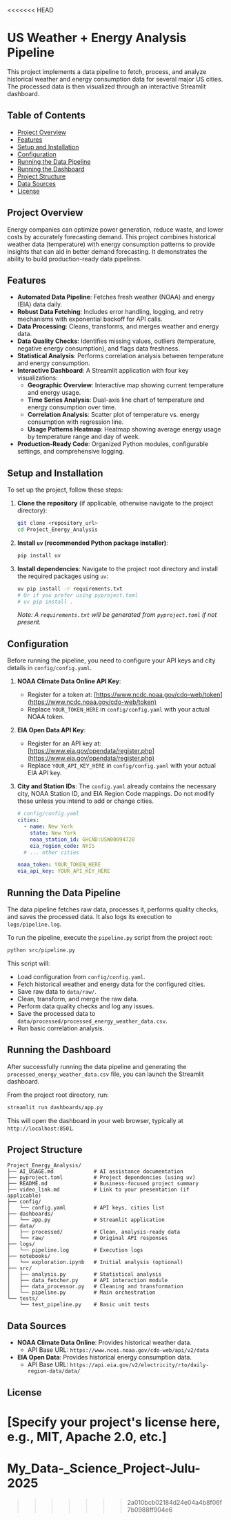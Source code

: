 <<<<<<< HEAD
# US Weather + Energy Analysis Pipeline

This project implements a data pipeline to fetch, process, and analyze historical weather and energy consumption data for several major US cities. The processed data is then visualized through an interactive Streamlit dashboard.

## Table of Contents

- [Project Overview](#project-overview)
- [Features](#features)
- [Setup and Installation](#setup-and-installation)
- [Configuration](#configuration)
- [Running the Data Pipeline](#running-the-data-pipeline)
- [Running the Dashboard](#running-the-dashboard)
- [Project Structure](#project-structure)
- [Data Sources](#data-sources)
- [License](#license)

## Project Overview

Energy companies can optimize power generation, reduce waste, and lower costs by accurately forecasting demand. This project combines historical weather data (temperature) with energy consumption patterns to provide insights that can aid in better demand forecasting. It demonstrates the ability to build production-ready data pipelines.

## Features

- **Automated Data Pipeline**: Fetches fresh weather (NOAA) and energy (EIA) data daily.
- **Robust Data Fetching**: Includes error handling, logging, and retry mechanisms with exponential backoff for API calls.
- **Data Processing**: Cleans, transforms, and merges weather and energy data.
- **Data Quality Checks**: Identifies missing values, outliers (temperature, negative energy consumption), and flags data freshness.
- **Statistical Analysis**: Performs correlation analysis between temperature and energy consumption.
- **Interactive Dashboard**: A Streamlit application with four key visualizations:
    - **Geographic Overview**: Interactive map showing current temperature and energy usage.
    - **Time Series Analysis**: Dual-axis line chart of temperature and energy consumption over time.
    - **Correlation Analysis**: Scatter plot of temperature vs. energy consumption with regression line.
    - **Usage Patterns Heatmap**: Heatmap showing average energy usage by temperature range and day of week.
- **Production-Ready Code**: Organized Python modules, configurable settings, and comprehensive logging.

## Setup and Installation

To set up the project, follow these steps:

1.  **Clone the repository** (if applicable, otherwise navigate to the project directory):

    ```bash
    git clone <repository_url>
    cd Project_Energy_Analysis
    ```

2.  **Install `uv` (recommended Python package installer)**:

    ```bash
    pip install uv
    ```

3.  **Install dependencies**: Navigate to the project root directory and install the required packages using `uv`:

    ```bash
    uv pip install -r requirements.txt
    # Or if you prefer using pyproject.toml
    # uv pip install .
    ```

    *Note: A `requirements.txt` will be generated from `pyproject.toml` if not present.*

## Configuration

Before running the pipeline, you need to configure your API keys and city details in `config/config.yaml`.

1.  **NOAA Climate Data Online API Key**: 
    - Register for a token at: [https://www.ncdc.noaa.gov/cdo-web/token](https://www.ncdc.noaa.gov/cdo-web/token)
    - Replace `YOUR_TOKEN_HERE` in `config/config.yaml` with your actual NOAA token.

2.  **EIA Open Data API Key**: 
    - Register for an API key at: [https://www.eia.gov/opendata/register.php](https://www.eia.gov/opendata/register.php)
    - Replace `YOUR_API_KEY_HERE` in `config/config.yaml` with your actual EIA API key.

3.  **City and Station IDs**: The `config.yaml` already contains the necessary city, NOAA Station ID, and EIA Region Code mappings. Do not modify these unless you intend to add or change cities.

    ```yaml
    # config/config.yaml
    cities:
      - name: New York
        state: New York
        noaa_station_id: GHCND:USW00094728
        eia_region_code: NYIS
      # ... other cities

    noaa_token: YOUR_TOKEN_HERE
    eia_api_key: YOUR_API_KEY_HERE
    ```

## Running the Data Pipeline

The data pipeline fetches raw data, processes it, performs quality checks, and saves the processed data. It also logs its execution to `logs/pipeline.log`.

To run the pipeline, execute the `pipeline.py` script from the project root:

```bash
python src/pipeline.py
```

This script will:
- Load configuration from `config/config.yaml`.
- Fetch historical weather and energy data for the configured cities.
- Save raw data to `data/raw/`.
- Clean, transform, and merge the raw data.
- Perform data quality checks and log any issues.
- Save the processed data to `data/processed/processed_energy_weather_data.csv`.
- Run basic correlation analysis.

## Running the Dashboard

After successfully running the data pipeline and generating the `processed_energy_weather_data.csv` file, you can launch the Streamlit dashboard.

From the project root directory, run:

```bash
streamlit run dashboards/app.py
```

This will open the dashboard in your web browser, typically at `http://localhost:8501`.

## Project Structure

```
Project_Energy_Analysis/
├── AI_USAGE.md             # AI assistance documentation
├── pyproject.toml          # Project dependencies (using uv)
├── README.md               # Business-focused project summary
├── video_link.md           # Link to your presentation (if applicable)
├── config/
│   └── config.yaml         # API keys, cities list
├── dashboards/
│   └── app.py              # Streamlit application
├── data/
│   ├── processed/          # Clean, analysis-ready data
│   └── raw/                # Original API responses
├── logs/
│   └── pipeline.log        # Execution logs
├── notebooks/
│   └── exploration.ipynb   # Initial analysis (optional)
├── src/
│   ├── analysis.py         # Statistical analysis
│   ├── data_fetcher.py     # API interaction module
│   ├── data_processor.py   # Cleaning and transformation
│   └── pipeline.py         # Main orchestration
└── tests/
    └── test_pipeline.py    # Basic unit tests
```

## Data Sources

- **NOAA Climate Data Online**: Provides historical weather data.
  - API Base URL: `https://www.ncei.noaa.gov/cdo-web/api/v2/data`
- **EIA Open Data**: Provides historical energy consumption data.
  - API Base URL: `https://api.eia.gov/v2/electricity/rto/daily-region-data/data/`

## License

[Specify your project's license here, e.g., MIT, Apache 2.0, etc.]
=======
# My_Data-_Science_Project-Julu-2025
>>>>>>> 2a010bcb02184d24e04a4b8f06f7b0988ff904e6
